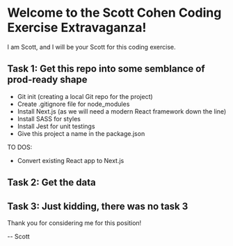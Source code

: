 # Welcome to the Scott Cohen Coding Exercise Extravaganza!

I am Scott, and I will be your Scott for this coding exercise.

## Task 1: Get this repo into some semblance of prod-ready shape

- Git init (creating a local Git repo for the project)
- Create .gitignore file for node_modules 
- Install Next.js (as we will need a modern React framework down the line)
- Install SASS for styles
- Install Jest for unit testings
- Give this project a name in the package.json

TO DOS:

- Convert existing React app to Next.js

## Task 2: Get the data



## Task 3: Just kidding, there was no task 3

Thank you for considering me for this position!

-- Scott